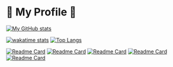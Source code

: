 # 🌊 My Profile 🌊

[![My GitHub stats](https://github-readme-stats.vercel.app/api?username=maemenaver&count_private=true)](https://github.com/maemenaver)

[![wakatime stats](https://github-readme-stats.vercel.app/api/wakatime?username=maemenaver&layout=compact&range=last_7_days)](https://github.com/maemenaver)
[![Top Langs](https://github-readme-stats.vercel.app/api/top-langs/?username=maemenaver&layout=compact)](https://github.com/maemenaver)

[![Readme Card](https://github-readme-stats.vercel.app/api/pin/?username=maemenaver&repo=Aiary)](https://github.com/maemenaver/Aiary)
[![Readme Card](https://github-readme-stats.vercel.app/api/pin/?username=maemenaver&repo=TalkingMoAI)](https://github.com/maemenaver/TalkingMoAI)
[![Readme Card](https://github-readme-stats.vercel.app/api/pin/?username=maemenaver&repo=applemint)](https://github.com/maemenaver/applemint)
[![Readme Card](https://github-readme-stats.vercel.app/api/pin/?username=maemenaver&repo=hangman-game)](https://github.com/maemenaver/hangman-game)
[![Readme Card](https://github-readme-stats.vercel.app/api/pin/?username=maemenaver&repo=UriJuwiM)](https://github.com/maemenaver/UriJuwiM)
